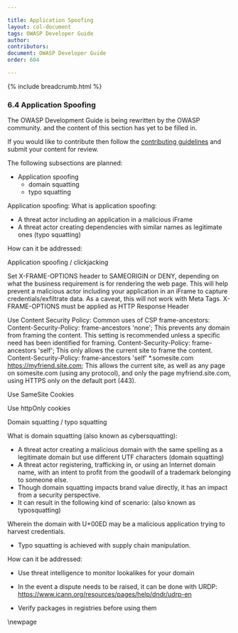 ```yaml
---

title: Application Spoofing
layout: col-document
tags: OWASP Developer Guide
author:
contributors:
document: OWASP Developer Guide
order: 604

---
```


{% include breadcrumb.html %}
### 6.4 Application Spoofing

The OWASP Development Guide is being rewritten by the OWASP community.
and the content of this section has yet to be filled in.

If you would like to contribute then follow the 
[contributing guidelines](https://github.com/OWASP/www-project-developer-guide/blob/main/CONTRIBUTING.md)
and submit your content for review.

The following subsections are planned:

  * Application spoofing
    * domain squatting
    * typo squatting

Application spoofing:
What is application spoofing: 
* A threat actor including an application in a malicious iFrame
* A threat actor creating dependencies with similar names as legitimate ones (typo squatting)

How can it be addressed:

Application spoofing / clickjacking

Set X-FRAME-OPTIONS header to SAMEORIGIN or DENY, depending on what the business requirement is for rendering the web page.
This will help prevent a malicious actor including your application in an iFrame to capture credentials/exfiltrate data. As a caveat, this will not work with Meta Tags. X-FRAME-OPTIONS must be applied as HTTP Response Header

Use Content Security Policy:
Common uses of CSP frame-ancestors:
Content-Security-Policy: frame-ancestors 'none';
               This prevents any domain from framing the content. This setting is recommended unless a specific need has been identified for framing.
Content-Security-Policy: frame-ancestors 'self';
              This only allows the current site to frame the content.
Content-Security-Policy: frame-ancestors 'self' *.somesite.com https://myfriend.site.com;
              This allows the current site, as well as any page on somesite.com (using any protocol), and only the page myfriend.site.com, using HTTPS only on the default port (443).

Use SameSite Cookies

Use httpOnly cookies



Domain squatting / typo squatting

What is domain squatting (also known as cybersquatting): 
* A threat actor creating a malicious domain with the same spelling as a legitimate domain but use different UTF characters (domain squatting)
* A threat actor registering, trafficking in, or using an Internet domain name, with an intent to profit from the goodwill of a trademark belonging to someone else.
* Though domain squatting impacts brand value directly, it has an impact from a security perspective.
* It can result in the following kind of scenario: (also known as typosquatting)



Wherein the domain with U+00ED may be a malicious application trying to harvest credentials. 
* Typo squatting is achieved with supply chain manipulation. 

How can it be addressed:

* Use threat intelligence to monitor lookalikes for your domain
* In the event a dispute needs to be raised, it can be done with URDP:
https://www.icann.org/resources/pages/help/dndr/udrp-en 

* Verify packages in registries before using them

\newpage
